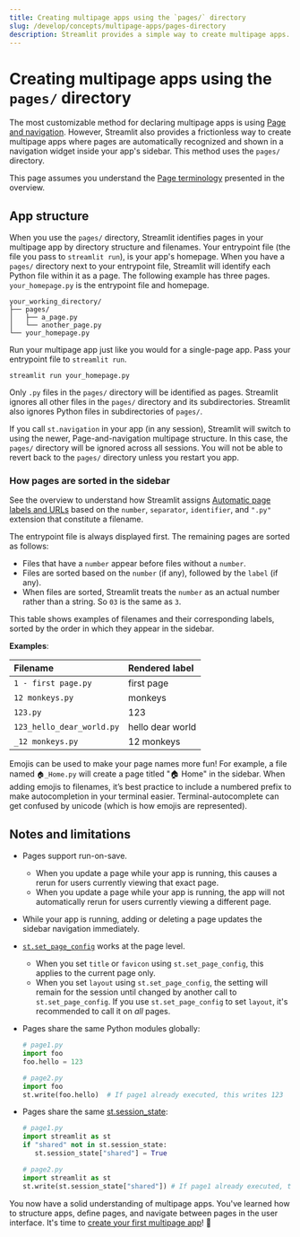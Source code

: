 ```yaml
---
title: Creating multipage apps using the `pages/` directory
slug: /develop/concepts/multipage-apps/pages-directory
description: Streamlit provides a simple way to create multipage apps.
---
```


# Creating multipage apps using the `pages/` directory

The most customizable method for declaring multipage apps is using [Page and navigation](/develop/concepts/multipage-apps/page-and-navigation). However, Streamlit also provides a frictionless way to create multipage apps where pages are automatically recognized and shown in a navigation widget inside your app's sidebar. This method uses the `pages/` directory.

This page assumes you understand the [Page terminology](/develop/concepts/multipage-apps/overview#page-terminology) presented in the overview.

## App structure

When you use the `pages/` directory, Streamlit identifies pages in your multipage app by directory structure and filenames. Your entrypoint file (the file you pass to `streamlit run`), is your app's homepage. When you have a `pages/` directory next to your entrypoint file, Streamlit will identify each Python file within it as a page. The following example has three pages. `your_homepage.py` is the entrypoint file and homepage.

```
your_working_directory/
├── pages/
│   ├── a_page.py
│   └── another_page.py
└── your_homepage.py
```

Run your multipage app just like you would for a single-page app. Pass your entrypoint file to `streamlit run`.

```
streamlit run your_homepage.py
```

Only `.py` files in the `pages/` directory will be identified as pages. Streamlit ignores all other files in the `pages/` directory and its subdirectories. Streamlit also ignores Python files in subdirectories of `pages/`.

<Important>

If you call `st.navigation` in your app (in any session), Streamlit will switch to using the newer, Page-and-navigation multipage structure. In this case, the `pages/` directory will be ignored across all sessions. You will not be able to revert back to the `pages/` directory unless you restart you app.

</Important>

### How pages are sorted in the sidebar

See the overview to understand how Streamlit assigns [Automatic page labels and URLs](/develop/concepts/multipage-apps/overview#automatic-page-labels-and-urls) based on the `number`, `separator`, `identifier`, and `".py"` extension that constitute a filename.

The entrypoint file is always displayed first. The remaining pages are sorted as follows:

- Files that have a `number` appear before files without a `number`.
- Files are sorted based on the `number` (if any), followed by the `label` (if any).
- When files are sorted, Streamlit treats the `number` as an actual number rather than a string. So `03` is the same as `3`.

This table shows examples of filenames and their corresponding labels, sorted by the order in which they appear in the sidebar.

**Examples**:

| **Filename**              | **Rendered label** |
| :------------------------ | :----------------- |
| `1 - first page.py`       | first page         |
| `12 monkeys.py`           | monkeys            |
| `123.py`                  | 123                |
| `123_hello_dear_world.py` | hello dear world   |
| `_12 monkeys.py`          | 12 monkeys         |

<Tip>

Emojis can be used to make your page names more fun! For example, a file named `🏠_Home.py` will create a page titled "🏠 Home" in the sidebar. When adding emojis to filenames, it’s best practice to include a numbered prefix to make autocompletion in your terminal easier. Terminal-autocomplete can get confused by unicode (which is how emojis are represented).

</Tip>

## Notes and limitations

- Pages support run-on-save.
  - When you update a page while your app is running, this causes a rerun for users currently viewing that exact page.
  - When you update a page while your app is running, the app will not automatically rerun for users currently viewing a different page.
- While your app is running, adding or deleting a page updates the sidebar navigation immediately.
- [`st.set_page_config`](/develop/api-reference/configuration/st.set_page_config) works at the page level.
  - When you set `title` or `favicon` using `st.set_page_config`, this applies to the current page only.
  - When you set `layout` using `st.set_page_config`, the setting will remain for the session until changed by another call to `st.set_page_config`. If you use `st.set_page_config` to set `layout`, it's recommended to call it on _all_ pages.
- Pages share the same Python modules globally:

  ```python
  # page1.py
  import foo
  foo.hello = 123

  # page2.py
  import foo
  st.write(foo.hello)  # If page1 already executed, this writes 123
  ```

- Pages share the same [st.session_state](/develop/concepts/architecture/session-state):

  ```python
  # page1.py
  import streamlit as st
  if "shared" not in st.session_state:
     st.session_state["shared"] = True

  # page2.py
  import streamlit as st
  st.write(st.session_state["shared"]) # If page1 already executed, this writes True
  ```

You now have a solid understanding of multipage apps. You've learned how to structure apps, define pages, and navigate between pages in the user interface. It's time to [create your first multipage app](/get-started/tutorials/create-a-multipage-app)! 🥳
